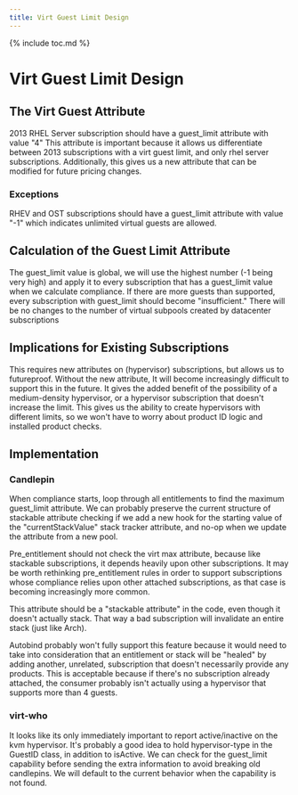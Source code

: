 ```yaml
---
title: Virt Guest Limit Design
---
```

{% include toc.md %}

# Virt Guest Limit Design

## The Virt Guest Attribute
2013 RHEL Server subscription should have a guest_limit attribute with value "4"
This attribute is important because it allows us differentiate between 2013 subscriptions
with a virt guest limit, and only rhel server subscriptions.  Additionally,
this gives us a new attribute that can be modified for future pricing changes.

### Exceptions
RHEV and OST subscriptions should have a guest_limit attribute with value "-1"
which indicates unlimited virtual guests are allowed.

## Calculation of the Guest Limit Attribute
The guest_limit value is global, we will use the highest number (-1 being very high) and
apply it to every subscription that has a guest_limit value when we calculate compliance.
If there are more guests than supported, every subscription with guest_limit should become "insufficient."
There will be no changes to the number of virtual subpools created by datacenter subscriptions

## Implications for Existing Subscriptions
This requires new attributes on (hypervisor) subscriptions, but allows us to
futureproof.  Without the new attribute, It will become increasingly difficult
to support this in the future.  It gives the added benefit of the possibility
of a medium-density hypervisor, or a hypervisor subscription that doesn't
increase the limit.  This gives us the ability to create hypervisors with
different limits, so we won't have to worry about product ID logic and
installed product checks.

## Implementation

### Candlepin
When compliance starts, loop through all entitlements to find the maximum
guest_limit attribute.  We can probably preserve the current structure of
stackable attribute checking if we add a new hook for the starting value of the
"currentStackValue" stack tracker attribute, and no-op when we update the
attribute from a new pool.

Pre_entitlement should not check the virt max attribute, because like stackable subscriptions,
it depends heavily upon other subscriptions.  It may be worth rethinking pre_entitlement rules
in order to support subscriptions whose compliance relies upon other attached subscriptions,
as that case is becoming increasingly more common.

This attribute should be a "stackable attribute" in the code, even though it
doesn't actually stack.  That way a bad subscription will invalidate an entire
stack (just like Arch).

Autobind probably won't fully support this feature because it would need to
take into consideration that an entitlement or stack will be "healed" by adding
another, unrelated, subscription that doesn't necessarily provide any products.
This is acceptable because if there's no subscription already attached, the
consumer probably isn't actually using a hypervisor that supports more than 4
guests.

### virt-who
It looks like its only immediately important to report active/inactive on the
kvm hypervisor.  It's probably a good idea to hold hypervisor-type in the
GuestID class, in addition to isActive.  We can check for the guest_limit
capability before sending the extra information to avoid breaking old
candlepins.  We will default to the current behavior when the capability is not
found.
